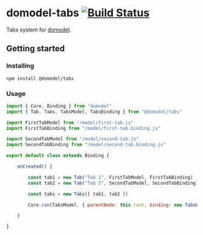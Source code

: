 # domodel-tabs [![Build Status](https://travis-ci.com/thoughtsunificator/domodel-tabs.svg?branch=master)](https://travis-ci.com/thoughtsunificator/domodel-tabs)

Tabs system for [domodel](https://github.com/thoughtsunificator/domodel).

## Getting started

### Installing

``npm install @domodel/tabs``

### Usage

```javascript
import { Core, Binding } from "domodel"
import { Tab, Tabs, TabsModel, TabsBinding } from "@domodel/tabs"

import FirstTabModel from "/model/first-tab.js"
import FirstTabBinding from "/model/first-tab.binding.js"

import SecondTabModel from "/model/second-tab.js"
import SecondTabBinding from "/model/second-tab.binding.js"

export default class extends Binding {

	onCreated() {

		const tab1 = new Tab("Tab 1", FirstTabModel, FirstTabBinding)
		const tab2 = new Tab("Tab 2", SecondTabModel, SecondTabBinding)

		const tabs = new Tabs([ tab1, tab2 ])

		Core.run(TabsModel, { parentNode: this.root, binding: new TabsBinding({ tabs }) })

	}

}
```
